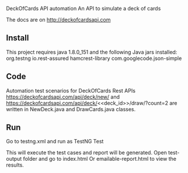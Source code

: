 
DeckOfCards API automation An API to simulate a deck of cards

The docs are on http://deckofcardsapi.com

Install
------
This project requires java 1.8.0_151 and the following Java jars installed:
org.testng
io.rest-assured
hamcrest-library
com.googlecode.json-simple

Code
-----

Automation test scenarios for DeckOfCards Rest APIs https://deckofcardsapi.com/api/deck/new/ and https://deckofcardsapi.com/api/deck/<<deck_id>>/draw/?count=2 are written in NewDeck.java and DrawCards.java classes.

Run
----

Go to testng.xml and run as TestNG Test

This will execute the test cases and report will be generated. Open test-output folder and go to index.html Or emailable-report.html to view the results.
